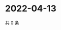 # 2022-04-13

共 0 条

<!-- BEGIN WEIBO -->
<!-- 最后更新时间 Wed Apr 13 2022 13:02:40 GMT+0800 (China Standard Time) -->

<!-- END WEIBO -->
